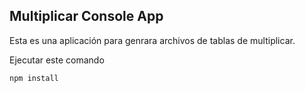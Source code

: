 ## Multiplicar Console App

Esta es una aplicación para genrara archivos de tablas de multiplicar.

Ejecutar este comando

```
npm install
```